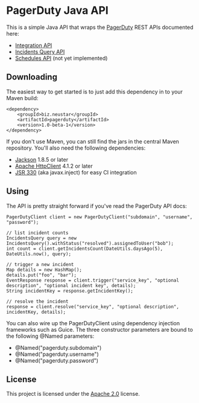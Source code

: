PagerDuty Java API
==================

This is a simple Java API that wraps the [PagerDuty](http://www.pagerduty.com/) REST APIs documented here:

 - [Integration API](http://www.pagerduty.com/docs/integration-api/integration-api-documentation)
 - [Incidents Query API](http://www.pagerduty.com/docs/rest-api/incidents)
 - [Schedules API](http://www.pagerduty.com/docs/rest-api/schedules) (not yet implemented)

Downloading
-----------

The easiest way to get started is to just add this dependency in to your Maven build:

    <dependency>
        <groupId>biz.neustar</groupId>
        <artifactId>pagerduty</artifactId>
        <version>1.0-beta-1</version>
    </dependency>

If you don't use Maven, you can still find the jars in the central Maven repository. You'll also need the following dependencies:

 - [Jackson](http://jackson.codehaus.org/) 1.8.5 or later
 - [Apache HttpClient](http://hc.apache.org/httpcomponents-client-ga/) 4.1.2 or later
 - [JSR 330](http://code.google.com/p/atinject/) (aka javax.inject) for easy CI integration

Using
-----

The API is pretty straight forward if you've read the PagerDuty API docs:

    PagerDutyClient client = new PagerDutyClient("subdomain", "username", "password");

    // list incident counts
    IncidentsQuery query = new IncidentsQuery().withStatus("resolved").assignedToUser("bob");
    int count = client.getIncidentsCount(DateUtils.daysAgo(5), DateUtils.now(), query);

    // trigger a new incident
    Map details = new HashMap();
    details.put("foo", "bar");
    EventResponse response = client.trigger("service_key", "optional description", "optional incident key", details);
    String incidentKey = response.getIncidentKey();

    // resolve the incident
    response = client.resolve("service_key", "optional description", incidentKey, details);

You can also wire up the PagerDutyClient using dependency injection frameworks such as Guice. The three constructor parameters are bound to the following @Named parameters:

 - @Named("pagerduty.subdomain")
 - @Named("pagerduty.username")
 - @Named("pagerduty.password")

License
-------

This project is licensed under the [Apache 2.0](http://www.apache.org/licenses/LICENSE-2.0.html) license.